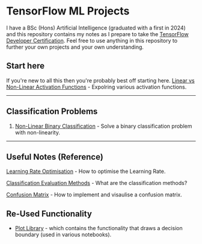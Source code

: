 # TensorFlow ML Projects

I have a BSc (Hons) Artificial Intelligence (graduated with a first in 2024) and this repository contains my notes as I prepare to take the [TensorFlow Developer Certification](https://www.tensorflow.org/certificate). Feel free to use anything in this repository to further your own projects and your own understanding.

## Start here

If you're new to all this then you're probably best off starting here.
[Linear vs Non-Linear Activation Functions](https://github.com/4igeek/TensorFlow/blob/main/Reference/LinearVsNonLinearActivations.ipynb) - Expolring various activation functions.

---

## Classification Problems

1. [Non-Linear Binary Classification](https://github.com/4igeek/TensorFlow/blob/main/Classification/NonLinearBinaryClassification.ipynb) - Solve a binary classification problem with non-linearity.

---

## Useful Notes (Reference)

[Learning Rate Optimisation](https://github.com/4igeek/TensorFlow/blob/main/Reference/LearningRateOptimisation.ipynb) - How to optimise the Learning Rate.

[Classification Evaluation Methods](https://github.com/4igeek/TensorFlow/blob/main/Reference/ClassificationEvaluationMethods.ipynb) - What are the classification methods?

[Confusion Matrix](https://github.com/4igeek/TensorFlow/blob/main/Reference/ConfusionMatrix.ipynb) - How to implement and visaulise a confusion matrix.

## Re-Used Functionality

- [Plot Library](https://github.com/4igeek/TensorFlow/blob/main/PlotLibrary.py) - which contains the functionality that draws a decision boundary (used in various notebooks).
